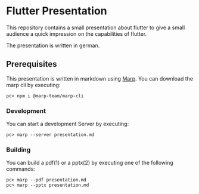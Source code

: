 # Flutter Presentation

This repository contains a small presentation about flutter to give a small audience a quick impression on the capabilities of flutter.

The presentation is written in german.

## Prerequisites

This presentation is written in markdown using [Marp](https://www.npmjs.com/package/@marp-team/marp-cli).
You can download the marp cli by executing:

```
pc> npm i @marp-team/marp-cli
```

### Development

You can start a development Server by executing:

```
pc> marp --server presentation.md
```

### Building

You can build a pdf(1) or a pptx(2) by executing one of the following commands:

```
pc> marp --pdf presentation.md
pc> marp --pptx presentation.md
```
